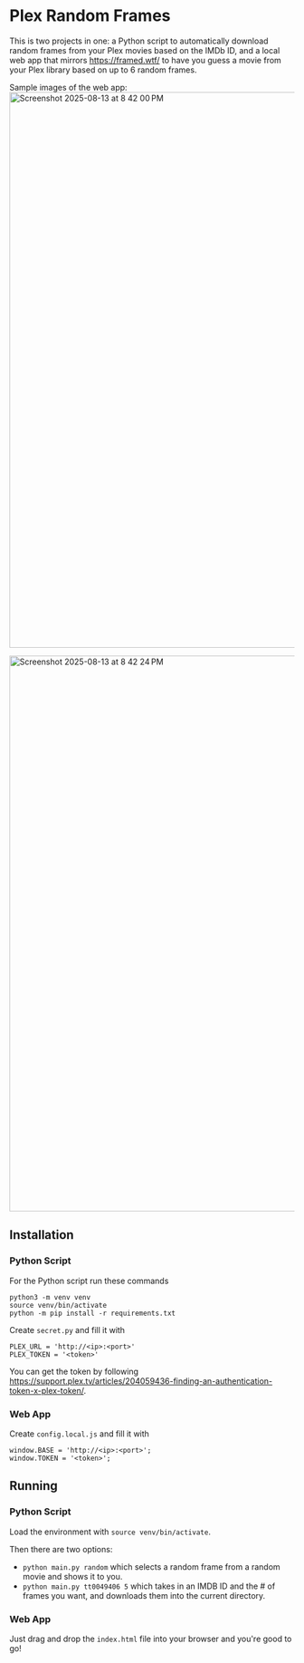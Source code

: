 # Plex Random Frames

This is two projects in one: a Python script to automatically download random frames from your Plex movies based on the IMDb ID, and a local web app that mirrors https://framed.wtf/ to have you guess a movie from your Plex library based on up to 6 random frames.

Sample images of the web app:
<img width="1259" height="981" alt="Screenshot 2025-08-13 at 8 42 00 PM" src="https://github.com/user-attachments/assets/2ab0b96c-e122-4fb7-80bc-aa44643b4e0a" />

<img width="1259" height="981" alt="Screenshot 2025-08-13 at 8 42 24 PM" src="https://github.com/user-attachments/assets/ac81fef7-e15e-44ec-92f6-ca1b12d73eec" />


## Installation

### Python Script
For the Python script run these commands
```
python3 -m venv venv
source venv/bin/activate
python -m pip install -r requirements.txt
```
Create `secret.py` and fill it with
```
PLEX_URL = 'http://<ip>:<port>'
PLEX_TOKEN = '<token>'
```

You can get the token by following https://support.plex.tv/articles/204059436-finding-an-authentication-token-x-plex-token/.

### Web App
Create `config.local.js` and fill it with
```
window.BASE = 'http://<ip>:<port>';
window.TOKEN = '<token>';
```

## Running

### Python Script
Load the environment with `source venv/bin/activate`. 

Then there are two options:
* `python main.py random` which selects a random frame from a random movie and shows it to you.
* `python main.py tt0049406 5` which takes in an IMDB ID and the # of frames you want, and downloads them into the current directory.

### Web App
Just drag and drop the `index.html` file into your browser and you're good to go!
